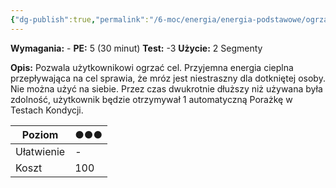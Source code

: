 ```yaml
---
{"dg-publish":true,"permalink":"/6-moc/energia/energia-podstawowe/ogrzanie/","dgPassFrontmatter":true}
---
```


**Wymagania:** -
**PE:** 5 (30 minut)
**Test:** -3
**Użycie:** 2 Segmenty

**Opis:** Pozwala użytkownikowi ogrzać cel. Przyjemna energia cieplna przepływająca na cel sprawia, że mróz jest niestraszny dla dotkniętej osoby. Nie można użyć na siebie. Przez czas dwukrotnie dłuższy niż używana była zdolność, użytkownik będzie otrzymywał 1 automatyczną Porażkę w Testach Kondycji.

| Poziom     | ●●● |
| ---------- | --- |
| Ułatwienie | -   |
| Koszt      | 100 |